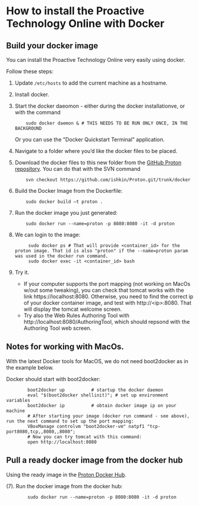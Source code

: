 # How to install the Proactive Technology Online with Docker

## Build your docker image

You can install the Proactive Technology Online very easily using docker. 

Follow these steps:

1.  Update `/etc/hosts` to add the current machine as a hostname.

2.	Install docker. 
3.	Start the docker daeomon - either during the docker installationve, or with the command

            sudo docker daemon & # THIS NEEDS TO BE RUN ONLY ONCE, IN THE BACKGROUND
    
    Or you can use the "Docker Quickstart Terminal" application.

4.	Navigate to a folder where you’d like the docker files to be placed.

5.	Download the docker files to this new folder from the [GitHub Proton repository](https://github.com/ishkin/Proton/tree/master/docker). You can do that with the SVN command

            svn checkout https://github.com/ishkin/Proton.git/trunk/docker

6.	Build the Docker Image from the Dockerfile:

            sudo docker build –t proton .

7.	Run the docker image you just generated:

            sudo docker run --name=proton -p 8080:8080 -it -d proton
    
    
8. We can login to the image:

            sudo docker ps # That will provide <container_id> for the proton image. That id is also "proton" if the --name=proton param was used in the docker run command.
            sudo docker exec -it <container_id> bash
            
9. Try it.
     * If your computer supports the port mapping (not working on MacOs w/out some tweaking), you can check that tomcat works with the link https://localhost:8080. Otherwise, you need to find the correct ip of your docker container image, and test with http://\<ip\>:8080. That will display the tomcat welcome screen.
     * Try also the Web Rules Authoring Tool with http://localhost:8080/AuthoringTool, which should repsond with the Authoring Tool web screen.

## Notes for working with MacOs.

With the latest Docker tools for MacOS, we do not need boot2docker as in the example below.

Docker should start with boot2docker:
 
            boot2docker up          # startup the docker daemon
            eval "$(boot2docker shellinit)"; # set up environment variables
            boot2docker ip          # obtain docker image ip on your machine
            # After starting your image (docker run command - see above), run the next command to set up the port mapping:
            VBoxManage controlvm "boot2docker-vm" natpf1 "tcp-port8080,tcp,,8080,,8080";
            # Now you can try tomcat with this command:
            open http://localhost:8080

## Pull a ready docker image from the docker hub

Using the ready image in the [Proton Docker Hub](https://hub.docker.com/r/fiware/proactivetechnologyonline/).

(7). Run the docker image from the docker hub:

            sudo docker run --name=proton -p 8080:8080 -it -d proton
    
    
